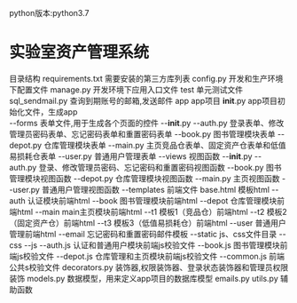 
python版本:python3.7

# 实验室资产管理系统 #	
目录结构
requirements.txt     					需要安装的第三方库列表
config.py  								开发和生产环境下配置文件
manage.py 								开发环境下应用入口文件
test										单元测试文件
sql_sendmail.py									查询到期账号的邮箱,发送邮件
app										app项目
	__init__.py							app项目初始化文件，生成app										
	--forms								表单文件,用于生成各个页面的控件
			--__init__.py
			--auth.py					登录表单、修改管理员密码表单、忘记密码表单和重置密码表单
			--book.py					图书管理模块表单
			--depot.py					仓库管理模块表单
			--main.py					主页竞品仓表单、固定资产仓表单和低值易损耗仓表单
			--user.py					普通用户管理表单
	--views								视图函数
			--__init__.py
			--auth.py					登录、修改管理员密码、忘记密码和重置密码视图函数
			--book.py					图书管理模块视图函数
			--depot.py					仓库管理模块视图函数
			--main.py					主页视图函数
			--user.py					普通用户管理视图函数
	--templates						前端文件
			base.html					模板html
			--auth						认证模块前端html
			--book						图书管理模块前端html
			--depot						仓库管理模块前端html
			--main						main主页模块前端html
				--t1						模板1（竞品仓）前端html
				--t2						模板2（固定资产仓）前端html
				--t3						模板3（低值易损耗仓）前端html
			--user						普通用户管理前端html
			--email						忘记密码和重置密码邮件模板
	--static								js、css文件目录
			--css
			--js
				--auth.js				认证和普通用户模块前端js校验文件
				--book.js				图书管理模块前端js校验文件
				--depot.js 				仓库管理和主页模块前端js校验文件
				--common.js			前端公共s校验文件
	decorators.py                      装饰器,权限装饰器、登录状态装饰器和管理员权限装饰
	models.py 							数据模型，用来定义app项目的数据库模型
	emails.py
	utils.py 								辅助函数
	